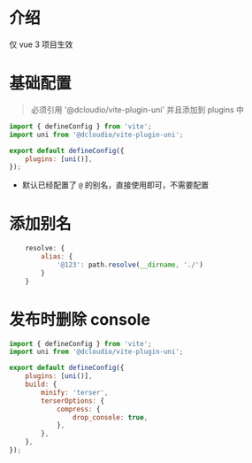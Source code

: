 # 介绍
仅 vue 3 项目生效

# 基础配置
> 必须引用 '@dcloudio/vite-plugin-uni' 并且添加到 plugins 中

```js
import { defineConfig } from 'vite';
import uni from '@dcloudio/vite-plugin-uni';

export default defineConfig({
	plugins: [uni()],
});
```

- 默认已经配置了 `@` 的别名，直接使用即可，不需要配置

# 添加别名
```js
	resolve: {
		alias: {
			'@123': path.resolve(__dirname, './')
		}
	}
```

# 发布时删除 console
```js
import { defineConfig } from 'vite';
import uni from '@dcloudio/vite-plugin-uni';

export default defineConfig({
	plugins: [uni()],
	build: {
		minify: 'terser',
		terserOptions: {
			compress: {
				drop_console: true,
			},
		},
	},
});
```